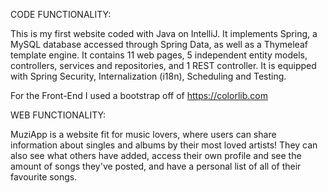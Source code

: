 CODE FUNCTIONALITY:

This is my first website coded with Java on IntelliJ. 
It implements Spring, a MySQL database accessed through Spring Data, as well as a Thymeleaf template engine. 
It contains 11 web pages, 5 independent entity models, controllers, services and repositories, and 1 REST controller. 
It is equipped with Spring Security, Internalization (i18n), Scheduling and Testing.

For the Front-End I used a bootstrap off of https://colorlib.com

WEB FUNCTIONALITY:

MuziApp is a website fit for music lovers, where users can share information about singles and albums by their most loved artists! 
They can also see what others have added, access their own profile and see the amount of songs they've posted, and have a personal list of all of their favourite songs.
